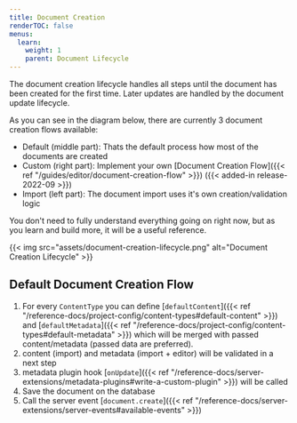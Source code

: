 ```yaml
---
title: Document Creation
renderTOC: false
menus:
  learn:
    weight: 1
    parent: Document Lifecycle
---
```


The document creation lifecycle handles all steps until the document has been created for the first time. Later updates are handled by the document update lifecycle.

As you can see in the diagram below, there are currently 3 document creation flows available:
- Default (middle part): Thats the default process how most of the documents are created
- Custom (right part): Implement your own [Document Creation Flow]({{< ref "/guides/editor/document-creation-flow" >}}) ({{< added-in release-2022-09 >}})
- Import (left part): The document import uses it's own creation/validation logic

You don't need to fully understand everything going on right now, but as you learn and build more, it will be a useful reference.


{{< img src="assets/document-creation-lifecycle.png" alt="Document Creation Lifecycle" >}}

## Default Document Creation Flow

1. For every `ContentType` you can define [`defaultContent`]({{< ref "/reference-docs/project-config/content-types#default-content" >}}) and [`defaultMetadata`]({{< ref "/reference-docs/project-config/content-types#default-metadata" >}}) which will be merged with passed content/metadata (passed data are preferred).
2. content (import) and metadata (import + editor) will be validated in a next step
3. metadata plugin hook [`onUpdate`]({{< ref "/reference-docs/server-extensions/metadata-plugins#write-a-custom-plugin" >}}) will be called
4. Save the document on the database
5. Call the server event [`document.create`]({{< ref "/reference-docs/server-extensions/server-events#available-events" >}})
